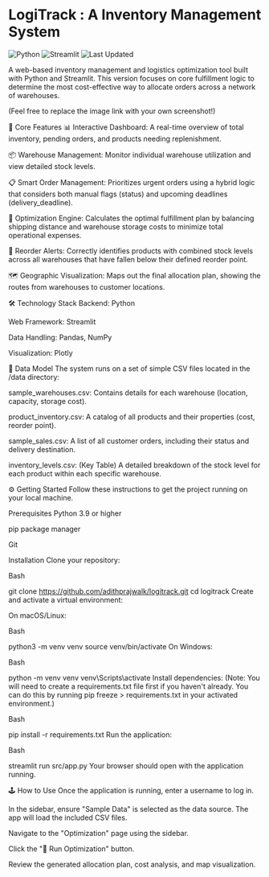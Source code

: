# LogiTrack : A Inventory Management System

![Python](https://img.shields.io/badge/Python-3.9%2B-blue)
![Streamlit](https://img.shields.io/badge/Streamlit-1.28.0-red)
![Last Updated](https://img.shields.io/badge/Last%20Updated-2025--03--24-brightgreen)

A web-based inventory management and logistics optimization tool built with Python and Streamlit. This version focuses on core fulfillment logic to determine the most cost-effective way to allocate orders across a network of warehouses.

(Feel free to replace the image link with your own screenshot!)

🚀 Core Features
📊 Interactive Dashboard: A real-time overview of total inventory, pending orders, and products needing replenishment.

📦 Warehouse Management: Monitor individual warehouse utilization and view detailed stock levels.

📋 Smart Order Management: Prioritizes urgent orders using a hybrid logic that considers both manual flags (status) and upcoming deadlines (delivery_deadline).

🧠 Optimization Engine: Calculates the optimal fulfillment plan by balancing shipping distance and warehouse storage costs to minimize total operational expenses.

🔔 Reorder Alerts: Correctly identifies products with combined stock levels across all warehouses that have fallen below their defined reorder point.

🗺️ Geographic Visualization: Maps out the final allocation plan, showing the routes from warehouses to customer locations.

🛠️ Technology Stack
Backend: Python

Web Framework: Streamlit

Data Handling: Pandas, NumPy

Visualization: Plotly

💾 Data Model
The system runs on a set of simple CSV files located in the /data directory:

sample_warehouses.csv: Contains details for each warehouse (location, capacity, storage cost).

product_inventory.csv: A catalog of all products and their properties (cost, reorder point).

sample_sales.csv: A list of all customer orders, including their status and delivery destination.

inventory_levels.csv: (Key Table) A detailed breakdown of the stock level for each product within each specific warehouse.

⚙️ Getting Started
Follow these instructions to get the project running on your local machine.

Prerequisites
Python 3.9 or higher

pip package manager

Git

Installation
Clone your repository:

Bash

git clone https://github.com/adithprajwalk/logitrack.git
cd logitrack
Create and activate a virtual environment:

On macOS/Linux:

Bash

python3 -m venv venv
source venv/bin/activate
On Windows:

Bash

python -m venv venv
venv\Scripts\activate
Install dependencies:
(Note: You will need to create a requirements.txt file first if you haven't already. You can do this by running pip freeze > requirements.txt in your activated environment.)

Bash

pip install -r requirements.txt
Run the application:

Bash

streamlit run src/app.py
Your browser should open with the application running.

🕹️ How to Use
Once the application is running, enter a username to log in.

In the sidebar, ensure "Sample Data" is selected as the data source. The app will load the included CSV files.

Navigate to the "Optimization" page using the sidebar.

Click the "🚀 Run Optimization" button.

Review the generated allocation plan, cost analysis, and map visualization.










